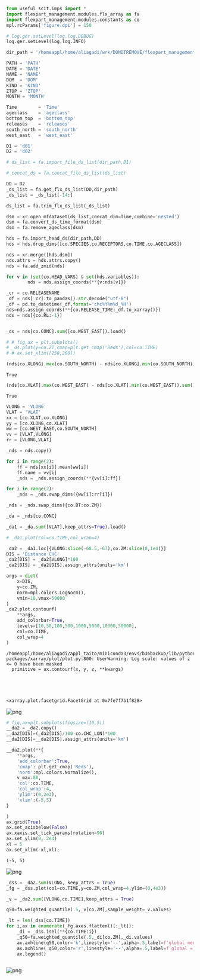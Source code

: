 ```python
from useful_scit.imps import *
import flexpart_management.modules.flx_array as fa
import flexpart_management.modules.constants as co
mpl.rcParams['figure.dpi'] = 150
```


```python
# log.ger.setLevel(log.log.DEBUG)
log.ger.setLevel(log.log.INFO)
```


```python
dir_path = '/homeappl/home/aliagadi/wrk/DONOTREMOVE/flexpart_management_data/runs/run_2019-08-18_18-46-19_/2018-05-11'
```


```python
PATH = 'PATH'
DATE = 'DATE'
NAME = 'NAME'
DOM  = 'DOM'
KIND = 'KIND'
ZTOP = 'ZTOP'
MONTH = 'MONTH'

Time        = 'Time'        
ageclass    = 'ageclass'    
bottom_top  = 'bottom_top'  
releases    = 'releases'    
south_north = 'south_north' 
west_east   = 'west_east'   

D1 = 'd01'
D2 = 'd02'
```


```python
# ds_list = fa.import_file_ds_list(dir_path,D1)
```


```python
# concat_ds = fa.concat_file_ds_list(ds_list)
```


```python
DD = D2
_ds_list = fa.get_flx_ds_list(DD,dir_path)
_ds_list = _ds_list[-14:]
```


```python
ds_list = fa.trim_flx_ds_list(_ds_list)
```


```python
dsm = xr.open_mfdataset(ds_list,concat_dim=Time,combine='nested')
dsm = fa.convert_ds_time_format(dsm)
dsm = fa.remove_ageclass(dsm)
```


```python
hds = fa.import_head_ds(dir_path,DD)
hds = hds.drop_dims([co.SPECIES,co.RECEPTORS,co.TIME,co.AGECLASS])
```


```python
nds = xr.merge([hds,dsm])
nds.attrs = hds.attrs.copy()
nds = fa.add_zmid(nds)

for v in (set(co.HEAD_VARS) & set(hds.variables)):
        nds = nds.assign_coords(**{v:nds[v]})

_cr = co.RELEASENAME
_df = nds[_cr].to_pandas().str.decode("utf-8")
_df = pd.to_datetime(_df,format='chc%Y%m%d_%H')
nds=nds.assign_coords(**{co.RELEASE_TIME:_df.to_xarray()})
nds = nds[{co.RL:-1}]
```


```python

```


```python
_ds = nds[co.CONC].sum([co.WEST_EAST]).load()
```


```python
# # fig,ax = plt.subplots()
# _ds.plot(y=co.ZT,cmap=plt.get_cmap('Reds'),col=co.TIME)
# # ax.set_xlim([150,200])
```


```python
(nds[co.XLONG].max(co.SOUTH_NORTH) - nds[co.XLONG].min(co.SOUTH_NORTH)).sum().item() == 0 
```




    True




```python
(nds[co.XLAT].max(co.WEST_EAST) - nds[co.XLAT].min(co.WEST_EAST)).sum().item()==0
```




    True




```python
VLONG = 'VLONG'
VLAT = 'VLAT'
xx = [co.XLAT,co.XLONG]
yy = [co.XLONG,co.XLAT]
ww = [co.WEST_EAST,co.SOUTH_NORTH]
vv = [VLAT,VLONG]
rr = [VLONG,VLAT]
```


```python
_nds = nds.copy()
```


```python
for i in range(2):
    ff = nds[xx[i]].mean(ww[i])
    ff.name = vv[i]
    _nds = _nds.assign_coords(**{vv[i]:ff})

for i in range(2):
    _nds = _nds.swap_dims({ww[i]:rr[i]})

_nds = _nds.swap_dims({co.BT:co.ZM})
```


```python
_da = _nds[co.CONC]
```


```python
_da1 = _da.sum([VLAT],keep_attrs=True).load()
```


```python
# _da1.plot(col=co.TIME,col_wrap=4)
```


```python
_da2 = _da1.loc[{VLONG:slice(-68.5,-67),co.ZM:slice(0,1e4)}]
DIS = 'Distance CHC'
_da2[DIS] = _da2[VLONG]*100
_da2[DIS] = _da2[DIS].assign_attrs(units='km')
```


```python
args = dict(   
    x=DIS,
    y=co.ZM,
    norm=mpl.colors.LogNorm(),
    vmin=10,vmax=50000
)
_da2.plot.contourf(
    **args,
    add_colorbar=True,
    levels=[10,50,100,500,1000,5000,10000,50000],
    col=co.TIME,
    col_wrap=4
)
```

    /homeappl/home/aliagadi/appl_taito/miniconda3/envs/b36backup/lib/python3.6/site-packages/xarray/plot/plot.py:800: UserWarning: Log scale: values of z <= 0 have been masked
      primitive = ax.contourf(x, y, z, **kwargs)





    <xarray.plot.facetgrid.FacetGrid at 0x7fe7f7b1f828>




![png](check_heght_files/check_heght_23_2.png)



```python
# fig,ax=plt.subplots(figsize=(10,5))
__da2 = _da2.copy()
__da2[DIS]=(_da2[DIS]/100-co.CHC_LON)*100
__da2[DIS]=__da2[DIS].assign_attrs(units='km')

__da2.plot(**{
    **args,
    'add_colorbar':True,
    'cmap': plt.get_cmap('Reds'),
    'norm':mpl.colors.Normalize(),
    v_max:80,
    'col':co.TIME,
    'col_wrap':4,
    'ylim':(0,2e3),
    'xlim':(-5,5)
}

)
ax.grid(True)
ax.set_axisbelow(False)
ax.xaxis.set_tick_params(rotation=90)
ax.set_ylim(0,.2e4)
xl = 5
ax.set_xlim(-xl,xl);
```




    (-5, 5)




![png](check_heght_files/check_heght_24_1.png)



```python
_dss = _da2.sum(VLONG, keep_attrs = True)
_fg = _dss.plot(col=co.TIME,y=co.ZM,col_wrap=4,ylim=(0,4e3))

_v = _da2.sum([VLONG,co.TIME],keep_attrs = True)

q50=fa.weighted_quantile(.5,_v[co.ZM],sample_weight=_v.values)

_lt = len(_dss[co.TIME])
for i,ax in enumerate(_fg.axes.flatten()[:_lt]):
    _di = _dss.isel(**{co.TIME:i})
    _q50=fa.weighted_quantile(.5,_di[co.ZM],_di.values)
    ax.axhline(q50,color='k',linestyle='--',alpha=.5,label=f'global median = {np.round(q50)}')
    ax.axhline(_q50,color='r',linestyle='--',alpha=.5,label=f'global = {np.round(_q50)}')
    ax.legend()



```


![png](check_heght_files/check_heght_25_0.png)



```python

```

